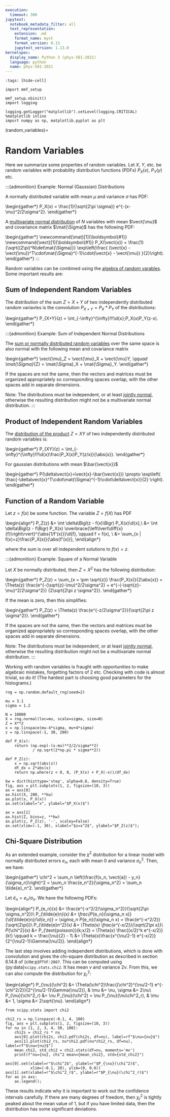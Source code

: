 ```yaml
---
execution:
  timeout: 300
jupytext:
  notebook_metadata_filter: all
  text_representation:
    extension: .md
    format_name: myst
    format_version: 0.13
    jupytext_version: 1.13.0
kernelspec:
  display_name: Python 3 (phys-581-2021)
  language: python
  name: phys-581-2021
---
```


```{code-cell} ipython3
:tags: [hide-cell]

import mmf_setup

mmf_setup.nbinit()
import logging

logging.getLogger("matplotlib").setLevel(logging.CRITICAL)
%matplotlib inline
import numpy as np, matplotlib.pyplot as plt
```

(random_variables)=
# Random Variables

Here we summarize some properties of random variables.  Let $X$, $Y$, etc. be random
variables with probability distribution functions (PDFs) $P_X(x)$, $P_Y(y)$ etc.

:::{admonition} Example: Normal (Gaussian) Distributions

A normally distributed variable with mean $\mu$ and variance $\sigma$ has PDF:

\begin{gather*}
  P_X(x) = \frac{1}{\sqrt{2\pi \sigma}} e^{-(x-\mu)^2/2\sigma^2}.
\end{gather*}

A [multivariate normal distribution] of $N$ variables with mean $\vect{\mu}$ and
covariance matrix $\mat{\Sigma}$ has the following PDF:

\begin{gather*}
  \newcommand{\mat}[1]{\boldsymbol{#1}}
  \newcommand{\vect}[1]{\boldsymbol{#1}}
  P_X(\vect{x}) = \frac{1}{\sqrt{(2\pi)^N\det\mat{\Sigma}}} 
  \exp\left(\frac{
    (\vect{x} - \vect{\mu})^T\cdot\mat{\Sigma}^{-1}\cdot(\vect{x} - \vect{\mu})
    }{2}\right).
\end{gather*}
:::

Random variables can be combined using the [algebra of random varables].  Some important
results are:

## Sum of Independent Random Variables 

The distribution of the sum $Z = X+Y$ of two independently distributed random variavles
is the convolution $P_{X+Y} = P_X * P_Y$ of the distributions:

\begin{gather*}
  P_{X+Y}(z) = \int_{-\infty}^{\infty}\!\!\!\d{x}\;P_X(x)P_Y(z-x).
\end{gather*}

:::{admonition} Example: Sum of Independent Normal Distributions

The [sum or normally distributed random variables] over the same space is also normal with
the following mean and covariance matrix

\begin{gather*}
  \vect{\mu}_Z = \vect{\mu}_X + \vect{\mu}_Y, \qquad
  \mat{\Sigma}_{Z} = \mat{\Sigma}_X + \mat{\Sigma}_Y.
\end{gather*}

If the spaces are not the same, then the vectors and matrices must be organized
appropriately so corresponding spaces overlap, with the other spaces add in separate
dimensions.

Note: The distributions must be independent, or at least [jointly
normal](https://en.wikipedia.org/wiki/Multivariate_normal_distribution#Joint_normality),
otherwise the resulting distribution might not be a multivariate normal distribution.
:::

## Product of Independent Random Variables

The [distribution of the
product](https://en.wikipedia.org/wiki/Distribution_of_the_product_of_two_random_variables)
 $Z = XY$ of two independently distributed random variables is:

\begin{gather*}
  P_{XY}(z) = \int_{-\infty}^{\infty}\!\!\!\d{x}\frac{P_X(x)P_Y(z/x)}{\abs{x}}.
\end{gather*}

For gaussian distributions with mean $\bar{\vect{x}}$

\begin{gather*}
  P(\delta\vect{x}=\vect{x}-\bar{\vect{x}}) \propto \exp\left(
    \frac{-\delta\vect{x}^T\cdot\mat{\Sigma}^{-1}\cdot\delta\vect{x}}{2}
  \right).
\end{gather*}

## Function of a Random Variable

Let $z=f(x)$ be some function.  The variable $Z=f(X)$ has PDF

\begin{align*}
  P_Z(z) &= \int \delta\Bigl(z - f(x)\Bigr) P_X(x)\d{x},\\
         &= \int \delta\Bigl(z - f\Bigr) P_X(x)
         \overbrace{\left\lvert\diff{x}{f}\right\rvert}^{\abs{1/f'(x)}}\d{f}, 
         \qquad f = f(x),    \\
         &= \sum_{x | f(x)=z}\frac{P_X(x)}{\abs{f'(x)}},
\end{align*}

where the sum is over all independent solutions to $f(x) = z$.

:::{admonition} Example: Square of a Normal Variable

Let $X$ be normally distributed, then $Z = X^2$ has the following distribution:

\begin{gather*}
  P_Z(z) = \sum_{x = \pm \sqrt{z}} \frac{P_X(x)}{2\abs{x}}
           =
           \Theta(z)
           \frac{e^{-(\sqrt{z}-\mu)^2/2\sigma^2} + e^{-(-\sqrt{z}-\mu)^2/2\sigma^2}}
                {2\sqrt{2\pi z \sigma^2}}.
\end{gather*}

If the mean is zero, then this simplifies:

\begin{gather*}
  P_Z(z) = \Theta(z) \frac{e^{-z/2\sigma^2}}{\sqrt{2\pi z \sigma^2}}.
\end{gather*}

If the spaces are not the same, then the vectors and matrices must be organized
appropriately so corresponding spaces overlap, with the other spaces add in separate
dimensions.

Note: The distributions must be independent, or at least [jointly
normal](https://en.wikipedia.org/wiki/Multivariate_normal_distribution#Joint_normality),
otherwise the resulting distribution might not be a multivariate normal distribution.
:::

Working with random variables is fraught with opportunities to make algebraic mistakes,
forgetting factors of 2 etc.  Checking with code is almost trivial, so do it!  (The
hardest part is choosing good parameters for the histograms.)

```{code-cell} ipython3
rng = np.random.default_rng(seed=2)

mu = 3.1
sigma = 1.2

N = 10000
X = rng.normal(loc=mu, scale=sigma, size=N)
Z = X**2
x = np.linspace(mu-4*sigma, mu+4*sigma)
z = np.linspace(-1, 30, 200)

def P_X(x):
    return (np.exp(-(x-mu)**2/2/sigma**2)
            / np.sqrt(2*np.pi * sigma**2))

def P_Z(z):
    x = np.sqrt(abs(z))
    df_dx = 2*abs(x)
    return np.where(z < 0, 0, (P_X(x) + P_X(-x))/df_dx)

kw = dict(histtype='step', alpha=0.8, density=True)
fig, axs = plt.subplots(1, 2, figsize=(10, 3))
ax = axs[0]
ax.hist(X, 200, **kw)
ax.plot(x, P_X(x))
ax.set(xlabel="x", ylabel="$P_X(x)$")

ax = axs[1]
ax.hist(Z, bins=z, **kw)
ax.plot(z, P_Z(z), '-', scaley=False)
ax.set(xlim=(-1, 30), xlabel="$z=x^2$", ylabel="$P_Z(z)$");
```

## Chi-Square Distribution

As an extended example, consider the $\chi^2$ distribution for a linear model with normally
distributed errors $e_n$, each with mean $0$ and variance $\sigma_n^2$.  Then, we have:

\begin{gather*}
  \chi^2 = \sum_n \left(\frac{f(x_n, \vect{a}) - y_n}{\sigma_n}\right)^2
         = \sum_n \frac{e_n^2}{\sigma_n^2}
         = \sum_n \tilde{e}_n^2.
\end{gather*}

Let $\tilde{e}_n = e_n/\sigma_n$.  We have the following PDFs:

\begin{align*}
  P_{e_n}(x) &= \frac{e^{-x^2/2/\sigma_n^2}}{\sqrt{2\pi \sigma_n^2}}\\
  P_{\tilde{e}_n}(x) &= \frac{P_{e_n}(\sigma_n x)}{\d{\tilde{e}_n}/\d{e_n}}
                      = \sigma_n P_{e_n}(\sigma_n x) 
                      = \frac{e^{-x^2/2}}{\sqrt{2\pi}}\\
  P_{\tilde{e}_n^2}(x) &= \Theta(x) \frac{e^{-x/2}}{\sqrt{2\pi x}}\\
  P_{\chi^2}(x) &= P_{\text{poisson}}(k;x/2) = \Theta(x) \frac{(x/2)^k e^{-x/2}}{k!}
                  \qquad k = \frac{\nu}{2} - 1\\
                &= \Theta(x)\frac{x^{\nu/2-1} e^{-x/2}}{2^{\nu/2-1}\Gamma(\nu/2)}.
\end{align*}

The last step involves adding independent distributions, which is done with convolution
and gives the chi-square distribution as described in section 6.14.8 of
{cite:p}`PTVF:2007`.  This can be computed using {py:data}`scipy.stats.chi2`.  It has
mean $\nu$ and variance $2\nu$.  From this, we can also compute the distribution for
$\chi^2_r$:

\begin{align*}
  P_{\nu}(\chi^2) &= \Theta(\chi^2)\frac{(\chi^2)^{\nu/2-1}
  e^{-\chi^2/2}}{2^{\nu/2-1}\Gamma(\nu/2)}, 
  & \mu &= \nu, \sigma &= 2\nu\\
  P_{\nu}(\chi^2_r) &= \nu P_{\nu}(\chi^2) = \nu P_{\nu}(\nu\chi^2_r),
  & \mu &= 1, \sigma &= 2\sqrt{\nu}.
\end{align*}

```{code-cell} ipython3
from scipy.stats import chi2

chi2_rs = np.linspace(-0.1, 4, 100)
fig, axs = plt.subplots(1, 2, figsize=(10, 3))
for nu in [1, 2, 3, 4, 50, 100]:
    chi2s = chi2_rs * nu
    axs[0].plot(chi2s, chi2.pdf(chi2s, df=nu), label=rf"$\nu={nu}$")
    axs[1].plot(chi2_rs, nu*chi2.pdf(nu*chi2_rs, df=nu), label=rf"$\nu={nu}$")
    mean_chi2, std_chi2 = chi2.stats(df=nu, moments='mv')
    print(f"nu={nu}, chi^2 mean={mean_chi2}, std={std_chi2}")

axs[0].set(xlabel=r"$\chi^2$", ylabel=r"$P_{\nu}(\chi^2)$", 
           xlim=(-0.1, 20), ylim=(0, 0.6))
axs[1].set(xlabel=r"$\chi^2_r$", ylabel=r"$P_{\nu}(\chi^2_r)$")
for ax in axs:
    ax.legend();

```

These results indicate why it is important to work out the confidence intervals
carefully.  If there are many degrees of freedom, then $\chi^2_r$ is tightly peaked
about the mean value of $1$, but if you have limited data, then the distribution has
some significant deviations.


[sum or normally distributed random variables]: <https://en.wikipedia.org/wiki/Sum_of_normally_distributed_random_variables>
[covariance matrix]: <https://en.wikipedia.org/wiki/Covariance_matrix>
[uncertainties]: <https://pythonhosted.org/uncertainties/>
[`collections.namedtuple`]: <https://docs.python.org/3/library/collections.html#collections.namedtuple>
[confidence region]: <https://en.wikipedia.org/wiki/Confidence_region>
[nuisance parameter]: <https://en.wikipedia.org/wiki/Nuisance_parameter>
[least squares]: <https://en.wikipedia.org/wiki/Least_squares>
[algebra of random varables]: <https://en.wikipedia.org/wiki/Algebra_of_random_variables>
[principal componant analysis]: <https://en.wikipedia.org/wiki/Principal_component_analysis>
[reduced chi-square statistic]: <https://en.wikipedia.org/wiki/Reduced_chi-squared_statistic>
[multivariate normal distribution]: <https://en.wikipedia.org/wiki/Multivariate_normal_distribution>
